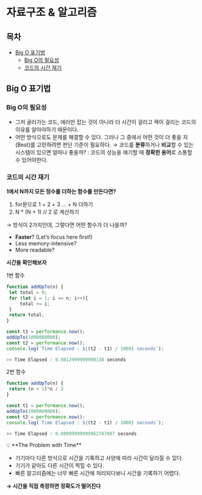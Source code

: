 # 자료구조 & 알고리즘

## 목차

- [Big O 표기법](#big-o-표기법)
  - [Big O의 필요성](#big-o의-필요성)
  - [코드의 시간 재기](#코드의-시간-재기)

## Big O 표기법

### Big O의 필요성

- 그저 굴러가는 코드, 에러만 잡는 것이 아니라 더 시간이 걸리고 렉이 걸리는 코드의 이유를 알아야하기 때문이다.
- 어떤 방식으로도 문제를 해결할 수 있다. 그러나 그 중에서 어떤 것이 더 좋을 지(Best)를 고민하려면 판단 기준이 필요하다.
  → 코드를 **분류**하거나 **비교**할 수 있는 시스템이 있으면 얼마나 좋을까?
  : 코드의 성능을 얘기할 때 **정확한 용어**로 소통할 수 있어야한다.

### 코드의 시간 재기

**1에서 N까지 모든 정수를 더하는 함수를 만든다면?**

1. for문으로 1 + 2 + 3 … + N 더하기
2. N \* (N + 1) // 2 로 계산하기

→ 방식이 2가지인데, 그렇다면 어떤 함수가 더 나을까?

- **Faster**? (Let’s focus here first!)
- Less memory-intensive?
- More readable?

**시간을 확인해보자**

1번 함수

```jsx
function addUpTo(n) {
 let total = 0;
 for (let i = 1; i <= n; i++){
     total += i;
 }
 return total;
}

const t1 = performance.now();
addUpTo(1000000000);
const t2 = performance.now();
console.log(`Time Elapsed : ${(t2 - t1) / 1000} seconds`);

>> Time Elapsed : 0.9812999999998138 seconds
```

2번 함수

```jsx
function addUpTo(n) {
 return (n + 1)*n / 2
}

const t1 = performance.now();
addUpTo(1000000000);
const t2 = performance.now();
console.log(`Time Elapsed : ${(t2 - t1) / 1000} seconds`);

>> Time Elapsed : 0.00009999999962747097 seconds
```

<aside>
💡 **The Problem with Time**

- 기기마다 다른 방식으로 시간을 기록하고 사양에 따라 시간이 달라질 수 있다.
- 기기가 같아도 다른 시간이 찍힐 수 있다.
- 빠른 알고리즘에는 너무 빠른 시간에 처리되다보니 시간을 기록하기 어렵다.

**→ 시간을 직접 측정하면 정확도가 떨어진다**

</aside>
